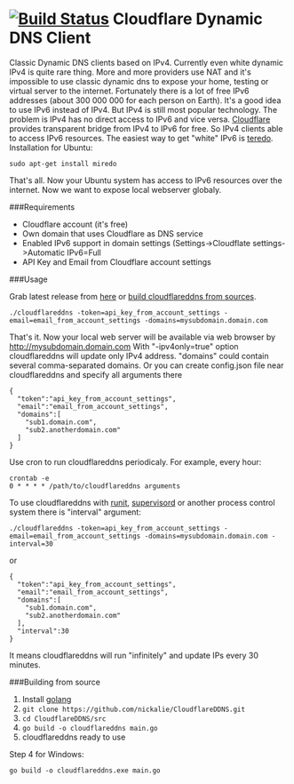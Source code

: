 [![Build Status](https://travis-ci.org/nickalie/CloudflareDDNS.svg?branch=Config-file-support)](https://travis-ci.org/nickalie/CloudflareDDNS)
Cloudflare Dynamic DNS Client
==============


Classic Dynamic DNS clients based on IPv4. Currently even white dynamic IPv4 is quite rare thing. More and more providers use NAT and it's impossible to use classic dynamic dns to expose your home, testing or virtual server to the internet. Fortunately there is a lot of free IPv6 addresses (about 300 000 000 for each person on Earth). It's a good idea to use IPv6 instead of IPv4. But IPv4 is still most popular technology. The problem is IPv4 has no direct access to IPv6 and vice versa. [Cloudflare][1] provides transparent bridge from IPv4 to IPv6 for free. So IPv4 clients able to access IPv6 resources. The easiest way to get "white" IPv6 is [teredo][2]. Installation for Ubuntu:

```
sudo apt-get install miredo
```

That's all. Now your Ubuntu system has access to IPv6 resources over the internet. Now we want to expose local webserver globaly.

###Requirements
* Cloudflare account (it's free)
* Own domain that uses Cloudflare as DNS service
* Enabled IPv6 support in domain settings (Settings->Cloudflate settings->Automatic IPv6=Full
* API Key and Email from Cloudflare account settings

###Usage

Grab latest release from [here][3] or [build cloudflareddns from sources](#building-from-source).

```
./cloudflareddns -token=api_key_from_account_settings -email=email_from_account_settings -domains=mysubdomain.domain.com
```

That's it. Now your local web server will be available via web browser by http://mysubdomain.domain.com
With "-ipv4only=true" option cloudflareddns will update only IPv4 address.
"domains" could contain several comma-separated domains.
Or you can create config.json file near cloudflareddns and specify all arguments there

```
{
  "token":"api_key_from_account_settings",
  "email":"email_from_account_settings",
  "domains":[
    "sub1.domain.com",
    "sub2.anotherdomain.com"
  ]
}
```

Use cron to run cloudflareddns periodicaly. For example, every hour:
```
crontab -e
0 * * * * /path/to/cloudflareddns arguments
```
To use cloudflareddns with [runit][5], [supervisord][6] or another process control system there is "interval" argument:

```
./cloudflareddns -token=api_key_from_account_settings -email=email_from_account_settings -domains=mysubdomain.domain.com -interval=30
```

or

```
{
  "token":"api_key_from_account_settings",
  "email":"email_from_account_settings",
  "domains":[
    "sub1.domain.com",
    "sub2.anotherdomain.com"
  ],
  "interval":30
}
```

It means cloudflareddns will run "infinitely" and update IPs every 30 minutes.


###Building from source
1. Install [golang][4]
2. ```git clone https://github.com/nickalie/CloudflareDDNS.git```
3. ```cd CloudflareDDNS/src```
4. ```go build -o cloudflareddns main.go```
5. cloudflareddns ready to use

Step 4 for Windows:
```
go build -o cloudflareddns.exe main.go
```


  [1]: https://www.cloudflare.com
  [2]: http://en.wikipedia.org/wiki/Teredo_tunneling
  [3]: https://github.com/nickalie/CloudflareDDNS/releases
  [4]: http://golang.org/
  [5]: http://smarden.org/runit/
  [6]: http://supervisord.org/
